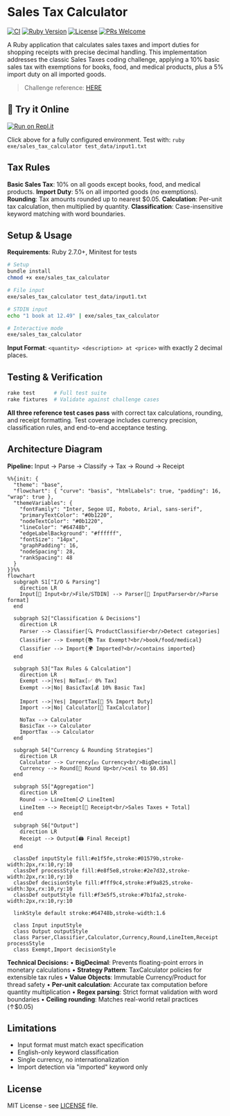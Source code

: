 # Sales Tax Calculator

[![CI](https://github.com/Gfreschi/sales_taxes_challenge/workflows/CI/badge.svg)](https://github.com/Gfreschi/sales_taxes_challenge/actions)
[![Ruby Version](https://img.shields.io/badge/ruby-%3E%3D%202.7.0-red.svg)](https://ruby-lang.org)
[![License](https://img.shields.io/badge/license-MIT-blue.svg)](LICENSE)
[![PRs Welcome](https://img.shields.io/badge/PRs-welcome-brightgreen.svg)](https://github.com/Gfreschi/sales_taxes_challenge/pulls)

A Ruby application that calculates sales taxes and import duties for shopping receipts with precise decimal handling. This implementation addresses the classic Sales Taxes coding challenge, applying a 10% basic sales tax with exemptions for books, food, and medical products, plus a 5% import duty on all imported goods.

> Challenge reference: [HERE](https://gist.github.com/safplatform/792314da6b54346594432f30d5868f36)

## 🚀 Try it Online

[![Run on Repl.it](https://img.shields.io/badge/run%20on-repl.it-667881.svg)](https://replit.com/@Gfreschi/salestaxeschallenge)

Click above for a fully configured environment. Test with: `ruby exe/sales_tax_calculator test_data/input1.txt`

## Tax Rules

**Basic Sales Tax**: 10% on all goods except books, food, and medical products.
**Import Duty**: 5% on all imported goods (no exemptions).
**Rounding**: Tax amounts rounded up to nearest $0.05.
**Calculation**: Per-unit tax calculation, then multiplied by quantity.
**Classification**: Case-insensitive keyword matching with word boundaries.

## Setup & Usage

**Requirements**: Ruby 2.7.0+, Minitest for tests

```bash
# Setup
bundle install
chmod +x exe/sales_tax_calculator

# File input
exe/sales_tax_calculator test_data/input1.txt

# STDIN input
echo "1 book at 12.49" | exe/sales_tax_calculator

# Interactive mode
exe/sales_tax_calculator
```

**Input Format**: `<quantity> <description> at <price>` with exactly 2 decimal places.

## Testing & Verification

```bash
rake test      # Full test suite
rake fixtures  # Validate against challenge cases
```

**All three reference test cases pass** with correct tax calculations, rounding, and receipt formatting. Test coverage includes currency precision, classification rules, and end-to-end acceptance testing.

## Architecture Diagram

**Pipeline:** Input → Parse → Classify → Tax → Round → Receipt

```mermaid
%%{init: {
  "theme": "base",
  "flowchart": { "curve": "basis", "htmlLabels": true, "padding": 16, "wrap": true },
  "themeVariables": {
    "fontFamily": "Inter, Segoe UI, Roboto, Arial, sans-serif",
    "primaryTextColor": "#0b1220",
    "nodeTextColor": "#0b1220",
    "lineColor": "#64748b",
    "edgeLabelBackground": "#ffffff",
    "fontSize": "14px",
    "graphPadding": 16,
    "nodeSpacing": 28,
    "rankSpacing": 48
  }
}}%%
flowchart 
  subgraph S1["I/O & Parsing"]
    direction LR
    Input[📄 Input<br/>File/STDIN] --> Parser[📝 InputParser<br/>Parse format]
  end

  subgraph S2["Classification & Decisions"]
    direction LR
    Parser --> Classifier[🔍 ProductClassifier<br/>Detect categories]
    Classifier --> Exempt{📚 Tax Exempt?<br/>book/food/medical}
    Classifier --> Import{🌍 Imported?<br/>contains imported}
  end

  subgraph S3["Tax Rules & Calculation"]
    direction LR
    Exempt -->|Yes| NoTax[✅ 0% Tax]
    Exempt -->|No| BasicTax[💰 10% Basic Tax]

    Import -->|Yes| ImportTax[🚢 5% Import Duty]
    Import -->|No| Calculator[🧮 TaxCalculator]

    NoTax --> Calculator
    BasicTax --> Calculator
    ImportTax --> Calculator
  end

  subgraph S4["Currency & Rounding Strategies"]
    direction LR
    Calculator --> Currency[💵 Currency<br/>BigDecimal]
    Currency --> Round[🔄 Round Up<br/>ceil to $0.05]
  end

  subgraph S5["Aggregation"]
    direction LR
    Round --> LineItem[📋 LineItem]
    LineItem --> Receipt[🧾 Receipt<br/>Sales Taxes + Total]
  end

  subgraph S6["Output"]
    direction LR
    Receipt --> Output[🖨️ Final Receipt]
  end

  classDef inputStyle fill:#e1f5fe,stroke:#01579b,stroke-width:2px,rx:10,ry:10
  classDef processStyle fill:#e8f5e8,stroke:#2e7d32,stroke-width:2px,rx:10,ry:10
  classDef decisionStyle fill:#fff9c4,stroke:#f9a825,stroke-width:3px,rx:10,ry:10
  classDef outputStyle fill:#f3e5f5,stroke:#7b1fa2,stroke-width:2px,rx:10,ry:10

  linkStyle default stroke:#64748b,stroke-width:1.6

  class Input inputStyle
  class Output outputStyle
  class Parser,Classifier,Calculator,Currency,Round,LineItem,Receipt processStyle
  class Exempt,Import decisionStyle
```

**Technical Decisions:**
• **BigDecimal**: Prevents floating-point errors in monetary calculations
• **Strategy Pattern**: TaxCalculator policies for extensible tax rules
• **Value Objects**: Immutable Currency/Product for thread safety
• **Per-unit calculation**: Accurate tax computation before quantity multiplication
• **Regex parsing**: Strict format validation with word boundaries
• **Ceiling rounding**: Matches real-world retail practices (↑$0.05)

## Limitations

- Input format must match exact specification
- English-only keyword classification
- Single currency, no internationalization
- Import detection via "imported" keyword only

## License

MIT License - see [LICENSE](LICENSE) file.
